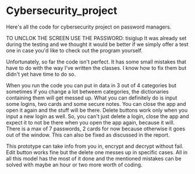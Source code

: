 # Cybersecurity_project

Here's all the code for cybersecurity project on password managers.

TO UNCLOK THE SCREEN USE THE PASSWORD: tisiglup
It was already set during the testing and we thought it would be better if we simply offer a test one in case you'd like to check out the program yourself.

Unfortunately, so far the code isn't perfect. It has some small mistakes that have to do with the way I've written the classes. I know how to fix them but didn't yet have time to do so.

When you run the code you can put in data in 3 out of 4 categories but sometimes if you change a lot betweem categories, the dictionaries containing them will get messed up. What you can definitely do is input some logins, two cards and some secure notes. You can close the app and open it again and the stuff will be there. Delete buttons work only when you input a new login as well. So, you can't just delete a login, close the app and expect it to not be there when you open the app again, because it will. There is a max of 7 passwords, 2 cards for now because otherwise it goes out of the window. This can also be fixed as discussed in the report.

This prototype can take info from you in, encrypt and decrypt without fail. Edit button works fine but the delete one messes up in specific cases. All in all this model has the most of it done and the mentioned mistakes can be solved with maybe an hour or two more worth of coding.
